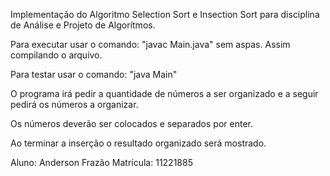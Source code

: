 Implementação do Algoritmo Selection Sort e Insection Sort para disciplina de Análise e Projeto de Algorítmos.

Para executar usar o comando: "javac Main.java" sem aspas. Assim compilando o arquivo.

Para testar usar o comando: "java Main"

O programa irá pedir a quantidade de números a ser organizado e a seguir pedirá os números a organizar.

Os números deverão ser colocados e separados por enter.

Ao terminar a inserção o resultado organizado será mostrado.

Aluno: Anderson Frazão Matrícula: 11221885
